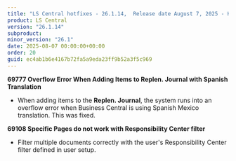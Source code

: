 ```yaml
---
title: "LS Central hotfixes - 26.1.14,  Release date August 7, 2025 - Hotfixes"
product: LS Central
version: "26.1.14"
subproduct: 
minor_version: "26.1"
date: 2025-08-07 00:00:00+00:00
order: 20
guid: ec4ab1b6e4167b72fa5a9eda23ff9b52a3f5c969
---
```


<strong>69777 Overflow Error When Adding Items to Replen. Journal with Spanish Translation</strong><ul><li>When adding items to the <b>Replen. Journal</b>, the system runs into an overflow error when Business Central is using Spanish Mexico translation. This was fixed.</li></ul>
<strong>69108 Specific Pages do not work with Responsibility Center filter</strong><ul><li>Filter multiple documents correctly with the user's Responsibility Center filter defined in user setup.</li></ul>
